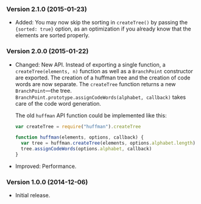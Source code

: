 ### Version 2.1.0 (2015-01-23) ###

- Added: You may now skip the sorting in `createTree()` by passing the `{sorted:
  true}` option, as an optimization if you already know that the elements are
  sorted properly.


### Version 2.0.0 (2015-01-22) ###

- Changed: New API. Instead of exporting a single function, a
  `createTree(elements, n)` function as well as a `BranchPoint` constructor are
  exported. The creation of a huffman tree and the creation of code words are
  now separate. The `createTree` function returns a new `BranchPoint`—the tree.
  `BranchPoint.prototype.assignCodeWords(alphabet, callback)` takes care of the
  code word generation.

  The old `huffman` API function could be implemented like this:

  ```js
  var createTree = require("huffman").createTree

  function huffman(elements, options, callback) {
    var tree = huffman.createTree(elements, options.alphabet.length)
    tree.assignCodeWords(options.alphabet, callback)
  }
  ```
- Improved: Performance.

### Version 1.0.0 (2014-12-06) ###

- Initial release.
